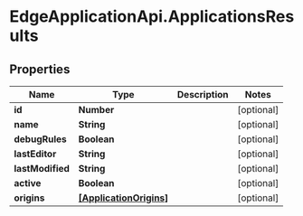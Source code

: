 # EdgeApplicationApi.ApplicationsResults

## Properties

Name | Type | Description | Notes
------------ | ------------- | ------------- | -------------
**id** | **Number** |  | [optional] 
**name** | **String** |  | [optional] 
**debugRules** | **Boolean** |  | [optional] 
**lastEditor** | **String** |  | [optional] 
**lastModified** | **String** |  | [optional] 
**active** | **Boolean** |  | [optional] 
**origins** | [**[ApplicationOrigins]**](ApplicationOrigins.md) |  | [optional] 


